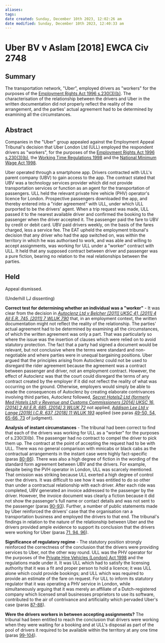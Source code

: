 ```yaml
---
aliases: 
tags: 
date created: Sunday, December 10th 2023, 12:02:26 am
date modified: Sunday, December 10th 2023, 12:40:33 am
---
```


# Uber BV v Aslam [2018] EWCA Civ 2748

## Summary

The transportation network, "Uber", employed drivers as "workers" for the purposes of the [Employment Rights Act 1996 s.230(3)(b)](https://uk.westlaw.com/Document/IBC4931F0E44911DA8D70A0E70A78ED65/View/FullText.html?originationContext=document&transitionType=DocumentItem&ppcid=ecaaaf9acf01492b94473c1ecee74bb0&contextData=(sc.Default)). The characterisation of the relationship between the drivers and Uber in the written documentation did not properly reflect the reality of the arrangement, and the parties' actual agreement had to be determined by examining all the circumstances.

## Abstract

Companies in the "Uber" group appealed against the Employment Appeal Tribunal's decision that Uber London Ltd (ULL) employed the respondent drivers as "workers", for the purposes of the [Employment Rights Act 1996 s.230(3)(b)](https://uk.westlaw.com/Document/IBC4931F0E44911DA8D70A0E70A78ED65/View/FullText.html?originationContext=document&transitionType=DocumentItem&ppcid=ecaaaf9acf01492b94473c1ecee74bb0&contextData=(sc.Default)), the [Working Time Regulations 1998](https://uk.westlaw.com/Document/I72A8BBE1E42311DAA7CF8F68F6EE57AB/View/FullText.html?originationContext=document&transitionType=DocumentItem&ppcid=ecaaaf9acf01492b94473c1ecee74bb0&contextData=(sc.Default)) and the [National Minimum Wage Act 1998](https://uk.westlaw.com/Document/I5FB8B621E42311DAA7CF8F68F6EE57AB/View/FullText.html?originationContext=document&transitionType=DocumentItem&ppcid=ecaaaf9acf01492b94473c1ecee74bb0&contextData=(sc.Default)).

Uber operated through a smartphone app. Drivers contracted with ULL's parent company (UBV) to gain access to the app. The contract stated that UBV was a technology services provider which did not provide transportation services or function as an agent for the transportation of passengers. ULL held the relevant private hire vehicle (PHV) operator's licence for London. Prospective passengers downloaded the app, and thereby entered into a "rider agreement" with ULL, under which ULL purported to be the drivers' agent. When a trip request was made, ULL passed it to the nearest available driver and confirmed the booking to the passenger when the driver accepted it. The passenger paid the fare to UBV by credit or debit card. UBV paid drivers weekly, on the basis of the fares charged, less a service fee. The EAT upheld the employment tribunal's decision that any driver who had the app switched on, was within the territory in which he was authorised to work, and was able and willing to accept assignments, was working for ULL under a "worker" contract with ULL. It held that any supposed contract between driver and passenger was a pure fiction, bearing no relation to the real relationships between the parties.

## Held

Appeal dismissed.

(Underhill LJ dissenting)

**Correct test for determining whether an individual was a "worker"** - It was clear from the decision in _[Autoclenz Ltd v Belcher [2011] UKSC 41, [2011] 4 All E.R. 745, [2011] 7 WLUK 790](https://uk.westlaw.com/Document/I08149D80B85311E0BC909A9CE0A1802B/View/FullText.html?originationContext=document&transitionType=DocumentItem&ppcid=ecaaaf9acf01492b94473c1ecee74bb0&contextData=(sc.Default))_ that, in an employment context, the written documentation might not reflect the reality of the relationship. The parties' actual agreement had to be determined by examining all the circumstances, of which the written agreement was only a part. That was particularly so where the issue was the insertion of clauses which were relied on to avoid statutory protection. The fact that a party had signed a document would be relevant, but not conclusive where the terms were standard and non-negotiable and where parties were in unequal bargaining positions. Uber argued that the principles arising from Autoclenz could not be used to disregard the rider agreement because the agreement was a contract between passenger and driver, not an employment contract. However, the effect of Autoclenz was that the court could disregard the terms of any contract created by the employer if it did not reflect the reality of what was occurring on the ground. Otherwise, employers would simply be able to evade the consequences of Autoclenz by creating elaborate contrivances involving third parties, Autoclenz followed, _[Secret Hotels2 Ltd (formerly Med Hotels Ltd) v Revenue and Customs Commissioners [2014] UKSC 16, [2014] 2 All E.R. 685, [2014] 3 WLUK 72](https://uk.westlaw.com/Document/IE3BB9C50A4C611E3A3358EDC5E266D52/View/FullText.html?originationContext=document&transitionType=DocumentItem&ppcid=ecaaaf9acf01492b94473c1ecee74bb0&contextData=(sc.Default))_ not applied, _[Addison Lee Ltd v Lange [2019] I.C.R. 637, [2018] 11 WLUK 193](https://uk.westlaw.com/Document/I67E7F1F0E82811E882D8CF08B463E3D2/View/FullText.html?originationContext=document&transitionType=DocumentItem&ppcid=ecaaaf9acf01492b94473c1ecee74bb0&contextData=(sc.Default))_ applied (see paras [49-50, 54, 65-66, 73](javascript:void(0); "View judgment paragraphs") of judgment).

**Analysis of instant circumstances** - The tribunal had been correct to find that each of the drivers was working for ULL as a "worker" for the purposes of s.230(3)(b). The passenger had no contract to compel the driver to pick them up. The contract at the point of accepting the request had to be with ULL. There was no general comparison with minicabs or black cabs as the contractual arrangements in the instant case were highly fact-specific (paras [80-86](javascript:void(0); "View judgment paragraphs")). There was also a high degree of fiction in the wording of the standard form agreement between UBV and the drivers. For example, despite being the PVH operator in London, ULL was scarcely mentioned. That omission was striking because ULL exerted a high degree of control over the drivers. It was difficult to see how it was entitled to do so other than under a contractual relationship with each driver. After each ride was completed, UBV generated an invoice addressed to the passenger by the driver. However, the invoice document was clearly a fiction because it did not show the passenger's full name or contact details and was not sent to the passenger (paras [90-93](javascript:void(0); "View judgment paragraphs")). Further, a number of public statements made by Uber reinforced the drivers' case that the organisation ran a transportation business and employed the drivers to that end. The tribunal's findings in relation to the nature of the relationship between Uber and the drivers provided ample evidence to support its conclusion that the drivers were working for Uber (paras [71, 94, 96](javascript:void(0); "View judgment paragraphs")).

**Significance of regulatory regime** - The statutory position strongly reinforced the correctness of the conclusion that the drivers were providing services to Uber, not the other way round. ULL was the PHV operator for the purposes of the [Private Hire Vehicles (London) Act 1998](https://uk.westlaw.com/Document/I5FB9C790E42311DAA7CF8F68F6EE57AB/View/FullText.html?originationContext=document&transitionType=DocumentItem&ppcid=ecaaaf9acf01492b94473c1ecee74bb0&contextData=(sc.Default)) and the regulations made under it. It was ULL which had to satisfy the licensing authority that it was a fit and proper person to hold a licence; it was ULL alone which could provide bookings; and ULL which was required to provide an estimate of the fare on request. For ULL to inform its statutory regulator that it was operating a PHV service in London, while simultaneously arguing that it was merely an affiliate of a Dutch-registered company which licensed small businesses proprietors to use its software, contributed to the air of contrivance and artificiality which pervaded Uber's case (paras [87-88](javascript:void(0); "View judgment paragraphs")).

**Were the drivers workers in between accepting assignments?** The tribunal had been entitled to reach the conclusion that drivers were working when they were waiting for a booking and at ULL's disposal as part of the pool of drivers it required to be available within the territory at any one time (paras [99-104](javascript:void(0); "View judgment paragraphs")).
